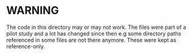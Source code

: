 # WARNING
The code in this directory may or may not work. The files were part of a pilot study and a lot has changed since then e.g some directory paths referenced in some files are not there anymore. These were kept as reference-only.